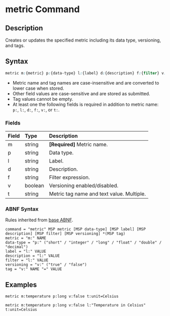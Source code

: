 # metric Command

## Description

Creates or updates the specified metric including its data type, versioning, and tags.

## Syntax

```css
metric m:{metric} p:{data-type} l:{label} d:{description} f:{filter} v:{versioning} t:{tag-1}={text} t:{tag-2}={text}
```

* Metric name and tag names are case-insensitive and are converted to lower case when stored. 
* Other field values are case-sensitive and are stored as submitted.
* Tag values cannot be empty.
* At least one the following fields is required in addition to metric name: `p:`, `l:`, `d:`, `f:`, `v:`, or `t:`.

### Fields

| **Field** | **Type** | **Description** |
|:---|:---|:---|
| m         | string           | **[Required]** Metric name. |
| p         | string           | Data type. |
| l         | string           | Label. |
| d         | string           | Description. |
| f         | string           | Filter expression. |
| v         | boolean          | Versioning enabled/disabled. |
| t         | string           | Metric tag name and text value. Multiple. |

### ABNF Syntax

Rules inherited from [base ABNF](base-abnf.md).

```properties
command = "metric" MSP metric [MSP data-type] [MSP label] [MSP description] [MSP filter] [MSP versioning] *(MSP tag)
metric = "m:" NAME
data-type = "p:" ("short" / "integer" / "long" / "float" / "double" / "decimal")
label = "l:" VALUE
description = "l:" VALUE
filter = "l:" VALUE
versioning = "v:" ("true" / "false")
tag = "v:" NAME "=" VALUE
```

## Examples

```ls
metric m:temperature p:long v:false t:unit=Celsius
```

```ls
metric m:temperature p:long v:false l:"Temperature in Celsius" t:unit=Celsius
```
